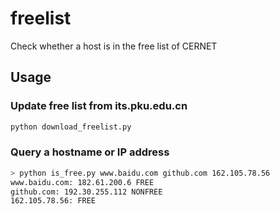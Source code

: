 # freelist
Check whether a host is in the free list of CERNET

## Usage

### Update free list from its.pku.edu.cn

```sh
python download_freelist.py
```

### Query a hostname or IP address

```sh
> python is_free.py www.baidu.com github.com 162.105.78.56
www.baidu.com: 182.61.200.6 FREE
github.com: 192.30.255.112 NONFREE
162.105.78.56: FREE
```
